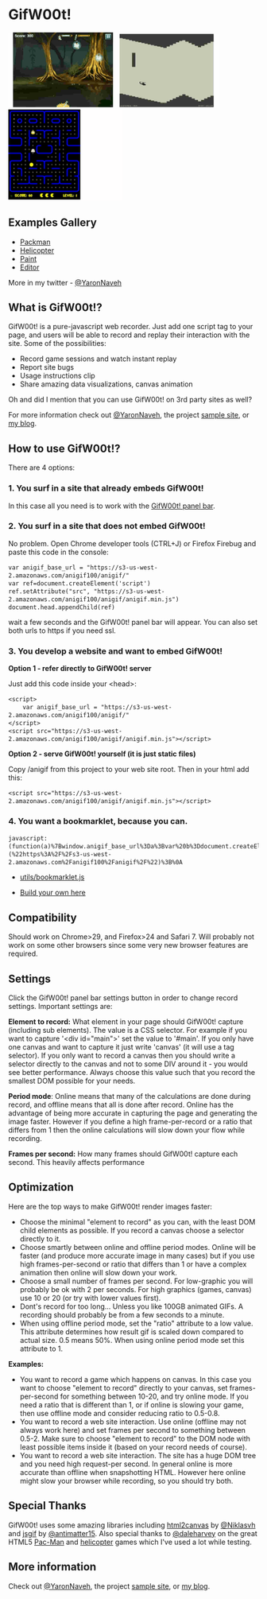 GifW00t!
====================

<img src="https://raw.githubusercontent.com/yaronn/pacman/master/img/demo8.gif"  width="220px" />
<img src="https://raw.githubusercontent.com/yaronn/pacman/master/img/demo10.gif"  width="200px" />
<img src="https://raw.githubusercontent.com/yaronn/pacman/master/img/demo11.gif"  width="230px" />

Examples Gallery
---------------------
* [Packman](http://s3-us-west-2.amazonaws.com/anigif100/pacman/index.html)
* [Helicopter](http://s3-us-west-2.amazonaws.com/anigif100/examples/helicopter/index.html)
* [Paint](http://s3-us-west-2.amazonaws.com/anigif100/examples/paint/paint.html)
* [Editor](http://s3-us-west-2.amazonaws.com/anigif100/examples/editor/editor.html)

More in my twitter - [@YaronNaveh](http://twitter.com/#!/YaronNaveh)

What is GifW00t!?
---------------------
GifW00t! is a pure-javascript web recorder. Just add one script tag to your page, and users will be able to record and replay their interaction with the site. Some of the possibilities:

* Record game sessions and watch instant replay
* Report site bugs
* Usage instructions clip
* Share amazing data visualizations, canvas animation

Oh and did I mention that you can use GifW00t! on 3rd party sites as well?

For more information check out [@YaronNaveh](http://twitter.com/#!/YaronNaveh), the project [sample site](http://s3-us-west-2.amazonaws.com/anigif100/pacman/index.html), or [my blog](http://webservices20.blogspot.com/).

How to use GifW00t!?
---------------------
There are 4 options:

### 1. You surf in a site that already embeds GifW00t!
In this case all you need is to work with the [GifW00t! panel bar](http://s3-us-west-2.amazonaws.com/anigif100/pacman/index.html).

### 2. You surf in a site that does not embed GifW00t!
No problem. Open Chrome developer tools (CTRL+J) or Firefox Firebug and paste this code in the console:

    var anigif_base_url = "https://s3-us-west-2.amazonaws.com/anigif100/anigif/"
    var ref=document.createElement('script')
    ref.setAttribute("src", "https://s3-us-west-2.amazonaws.com/anigif100/anigif/anigif.min.js")
    document.head.appendChild(ref)

wait a few seconds and the GifW00t! panel bar will appear. You can also set both urls to https if you need ssl.

### 3. You develop a website and want to embed GifW00t!

**Option 1 - refer directly to GifW00t! server**

Just add this code inside your \<head\>:

    <script>
        var anigif_base_url = "https://s3-us-west-2.amazonaws.com/anigif100/anigif/"
    </script>
    <script src="https://s3-us-west-2.amazonaws.com/anigif100/anigif/anigif.min.js"></script>
  
**Option 2 - serve GifW00t! yourself (it is just static files)**

Copy /anigif from this project to your web site root. Then in your html add this:

    <script src="https://s3-us-west-2.amazonaws.com/anigif100/anigif/anigif.min.js"></script>


### 4. You want a bookmarklet, because you can.

    javascript:(function(a)%7Bwindow.anigif_base_url%3Da%3Bvar%20b%3Ddocument.createElement(%22script%22)%3Bb.src%3Da%2B%22anigif.min.js%22%3Bdocument.head.appendChild(b)%7D)(%22https%3A%2F%2Fs3-us-west-2.amazonaws.com%2Fanigif100%2Fanigif%2F%22)%3B%0A

* [utils/bookmarklet.js](utils/bookmarklet.js)

* [Build your own here](http://festercluck.github.io/)    

Compatibility
---------------------
Should work on Chrome>29, and Firefox>24 and Safari 7. Will probably not work on some other browsers since some very new browser features are required.


Settings
---------------------
Click the GifW00t! panel bar settings button in order to change record settings. Important settings are:

**Element to record:** What element in your page should GifW00t! capture (including sub elements). The value is a CSS selector. For example if you want to capture '\<div id="main"\>' set the value to '#main'. If you only have one canvas and want to capture it just write 'canvas' (it will use a tag selector). If you only want to record a canvas then you should write a selector directly to the canvas and not to some DIV around it - you would see better performance. Always choose this value such that you record the smallest DOM possible for your needs.

**Period mode**: Online means that many of the calculations are done during record, and offline means that all is done after record. Online has the advantage of being more accurate in capturing the page and generating the image faster. However if you define a high frame-per-record or a ratio that differs from 1 then the online calculations will slow down your flow while recording.

**Frames per second:** How many frames should GifW00t! capture each second. This heavily affects performance


Optimization
---------------------
Here are the top ways to make GifW00t! render images faster:

* Choose the minimal "element to record" as you can, with the least DOM child elements as possible. If you record a canvas choose a selector directly to it.
* Choose smartly between online and offline period modes. Online will be faster (and produce more accurate image in many cases) but if you use high frames-per-second or ratio that differs than 1 or have a complex animation then online will slow down your work.
* Choose a small number of frames per second. For low-graphic you will probably be ok with 2 per seconds. For high graphics (games, canvas) use 10 or 20 (or try with lower values first).
* Dont's record for too long... Unless you like 100GB animated GIFs. A recording should probably be from a few seconds to a minute.
* When using offline period mode, set the "ratio" attribute to a low value. This attribute determines how result gif is scaled down compared to actual size. 0.5 means 50%. When using online period mode set this attribute to 1.

**Examples:**
* You want to record a game which happens on canvas. In this case you want to choose "element to record" directly to your canvas, set frames-per-second for something between 10-20, and try online mode. If you need a ratio that is different than 1, or if online is slowing your game, then use offline mode and consider reducing ratio to 0.5-0.8.
* You want to record a web site interaction. Use online (offline may not always work here) and set frames per second to something between 0.5-2. Make sure to choose "element to record" to the DOM node with least possible items inside it (based on your record needs of course).
* You want to record a web site interaction. The site has a huge DOM tree and you need high request-per second. In general online is more accurate than offline when snapshotting HTML. However here online might slow your browser while recording, so you should try both.

Special Thanks
---------------------
GifW00t! uses some amazing libraries including [html2canvas](https://github.com/niklasvh/html2canvas) by [@Niklasvh](https://twitter.com/Niklasvh) and [jsgif](https://github.com/antimatter15/jsgif) by [@antimatter15](https://twitter.com/antimatter15).
Also special thanks to [@daleharvey](https://twitter.com/daleharvey/) on the great HTML5 [Pac-Man](http://arandomurl.com/2010/07/25/html5-pacman.html) and [helicopter](http://arandomurl.com/2010/08/05/html5-helicopter.html) games which I've used a lot while testing.

More information
---------------------
Check out [@YaronNaveh](http://twitter.com/#!/YaronNaveh), the project [sample site](http://s3-us-west-2.amazonaws.com/anigif100/pacman/index.html), or [my blog](http://webservices20.blogspot.com/).
